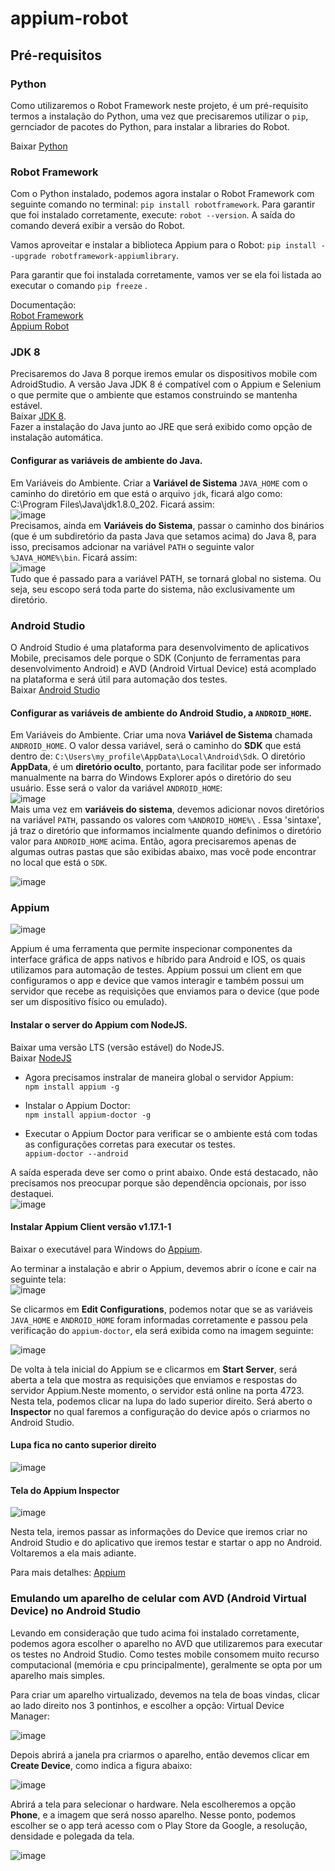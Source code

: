 # appium-robot  

## Pré-requisitos   

### Python   
Como utilizaremos o Robot Framework neste projeto, é um pré-requisito termos a instalação do Python, uma vez que precisaremos utilizar o `pip`, gernciador de pacotes do Python, para instalar a libraries do Robot.

Baixar [Python](https://www.python.org/)    

### Robot Framework  
Com o Python instalado, podemos agora instalar o Robot Framework com seguinte comando no terminal: `pip install robotframework`. Para garantir que foi instalado corretamente, execute: `robot --version`. A saída do comando deverá exibir a versão do Robot.  

Vamos aproveitar e instalar a biblioteca Appium para o Robot: `pip install --upgrade robotframework-appiumlibrary`. 

Para garantir que foi instalada corretamente, vamos ver se ela foi listada ao executar o comando `pip freeze` .  

Documentação:  
[Robot Framework](https://robotframework.org/)   
[Appium Robot](https://github.com/serhatbolsu/robotframework-appiumlibrary)  



### JDK 8   
Precisaremos do Java 8 porque iremos emular os dispositivos mobile com AdroidStudio. A versão Java JDK 8 é compatível com o Appium e Selenium o que permite que o ambiente que estamos construindo se mantenha estável.  
Baixar [JDK 8](https://www.oracle.com/br/java/technologies/javase/javase8-archive-downloads.html).    
Fazer a instalação do Java junto ao JRE que será exibido como opção de instalação automática.  
 
#### Configurar as variáveis de ambiente do Java.   
Em Variáveis do Ambiente. Criar a __Variável de Sistema__ `JAVA_HOME` com o caminho do diretório em que está o arquivo `jdk`, ficará algo como: C:\Program Files\Java\jdk1.8.0_202.  Ficará assim:    
![image](https://user-images.githubusercontent.com/38733166/202262403-546e84c2-4262-40b7-b964-9fdfe581aa48.png)  
 Precisamos, ainda em __Variáveis do Sistema__, passar o caminho dos binários (que é um subdiretório da pasta Java que setamos acima) do Java 8, para isso, precisamos adcionar na variável `PATH` o seguinte valor `%JAVA_HOME%\bin`.  Ficará assim:   
![image](https://user-images.githubusercontent.com/38733166/202263608-e128cd72-4793-49a2-a5db-32d85ebe54de.png)   
Tudo que é passado para a variável PATH, se tornará global no sistema. Ou seja, seu escopo será toda parte do sistema, não exclusivamente um diretório.     

### Android Studio  
O Android Studio é uma plataforma para desenvolvimento de aplicativos Mobile, precisamos dele porque o SDK (Conjunto de ferramentas para desenvolvimento Android) e AVD (Android Virtual Device) está acomplado na plataforma e será útil para automação dos testes.    
Baixar [Android Studio](https://developer.android.com/studio)  


 #### Configurar as variáveis de ambiente do Android Studio, a `ANDROID_HOME`.    
 Em Variáveis do Ambiente. Criar uma nova __Variável de Sistema__ chamada `ANDROID_HOME`. O valor dessa variável, será o caminho do __SDK__ que está dentro de: `C:\Users\my_profile\AppData\Local\Android\Sdk`. O diretório __AppData__, é um __diretório oculto__, portanto, para facilitar pode ser informado manualmente na barra do Windows Explorer após o diretório do seu usuário.  Esse será o valor da variável `ANDROID_HOME`:   
 ![image](https://user-images.githubusercontent.com/38733166/202271692-b7f57ac3-d57c-4a45-88e0-e8899c508a00.png)   
 Mais uma vez em __variáveis do sistema__, devemos adicionar novos diretórios na variável `PATH`, passando os valores com `%ANDROID_HOME%\` . Essa 'sintaxe', já traz o diretório que informamos incialmente quando definimos o diretório valor para `ANDROID_HOME` acima. Então, agora precisaremos apenas de algumas outras pastas que são exibidas abaixo, mas você pode encontrar no local que está o `SDK`.  
 
 ![image](https://user-images.githubusercontent.com/38733166/202273642-d829e038-f1a4-48a6-9022-6a4d34950bcb.png)  


### Appium     
![image](https://upload.wikimedia.org/wikipedia/commons/8/84/Appium.png?20220131094201)    


Appium é uma ferramenta que permite inspecionar componentes da interface gráfica de apps nativos e híbrido para Android e IOS, os quais utilizamos para automação de testes.
Appium possui um client em que configuramos o app e device que vamos interagir e também possui um servidor que recebe as requisições que enviamos para o device (que pode ser um dispositivo físico ou emulado).    

#### Instalar o server do Appium com NodeJS.
 Baixar uma versão LTS (versão estável) do NodeJS.  
 Baixar [NodeJS](https://nodejs.org/en/)  
 
* Agora precisamos instralar de maneira global o servidor Appium:  
 `npm install appium -g`   
 
* Instalar o Appium Doctor:    
 `npm install appium-doctor -g`  
 
 * Executar o Appium Doctor para verificar se o ambiente está com todas as configurações corretas para executar os testes.  
 `appium-doctor --android`  
 
 A saída esperada deve ser como o print abaixo. Onde está destacado, não precisamos nos preocupar porque são dependência opcionais, por isso destaquei.  
 ![image](https://user-images.githubusercontent.com/38733166/202278652-c3c334e5-3149-40ee-9627-43bd5e386209.png)   
 
 
 #### Instalar Appium Client versão v1.17.1-1   
 Baixar o executável para Windows do [Appium](https://github.com/appium/appium-desktop/releases/tag/v1.17.1-1).  
 
Ao terminar a instalação e abrir o Appium, devemos abrir o ícone e cair na seguinte tela:  
![image](https://user-images.githubusercontent.com/38733166/202280078-aaad1b57-e85e-4f23-a0ca-19a02ce0bb3e.png)


Se clicarmos em __Edit Configurations__, podemos notar que se as variáveis `JAVA_HOME` e `ANDROID_HOME` foram informadas corretamente e passou pela verificação do `appium-doctor`, ela será exibida como na imagem seguinte:  

![image](https://user-images.githubusercontent.com/38733166/202280600-22a0bdc4-0c02-4940-b6e0-efe38a3a390e.png)   


De volta à tela inicial do Appium se e clicarmos em __Start Server__, será aberta a tela que mostra as requisições que enviamos e respostas do servidor Appium.Neste momento, o servidor está online na porta 4723. Nesta tela, podemos clicar na lupa do lado superior direito. Será aberto o __Inspector__ no qual faremos a configuração do device após o criarmos no Android Studio.  

#### Lupa fica no canto superior direito   

![image](https://user-images.githubusercontent.com/38733166/202282657-a825bb6a-a683-4908-8e98-bc27ddc9ba80.png)


#### Tela do Appium Inspector

![image](https://user-images.githubusercontent.com/38733166/202281632-d15d786e-125a-4a3f-87e4-0c6f56aeabfd.png)   

Nesta tela, iremos passar as informações do Device que iremos criar no Android Studio e do aplicativo que iremos testar e startar o app no Android.  Voltaremos a ela mais adiante.  

Para mais detalhes: [Appium](https://appium.io/docs/en/about-appium/api/#appium-api-documentation)      

### Emulando um aparelho de celular com AVD (Android Virtual Device) no Android Studio  

Levando em consideração que tudo acima foi instalado corretamente, podemos agora escolher o aparelho no AVD que utilizaremos para executar os testes no Android Studio.
Como testes mobile consomem muito recurso computacional (memória e cpu principalmente), geralmente se opta por um aparelho mais simples.  

Para criar um aparelho virtualizado, devemos na tela de boas vindas, clicar ao lado direito nos 3 pontinhos, e escolher a opção: Virtual Device Manager:

![image](https://user-images.githubusercontent.com/38733166/206177335-911b85a3-b658-4131-b24b-83c5dda4349a.png)  

Depois abrirá a janela pra criarmos o aparelho, então devemos clicar em  __Create Device__, como indica  a figura abaixo:  

![image](https://user-images.githubusercontent.com/38733166/206177726-d7d089e9-0677-47a0-8628-1ae1524c2ecc.png)     

Abrirá a tela para selecionar o hardware. Nela escolheremos a opção __Phone__, e a imagem que será nosso aparelho. Nesse ponto, podemos escolher se o app terá acesso com o Play Store da Google, a resolução, densidade e polegada da tela. 

![image](https://user-images.githubusercontent.com/38733166/206178552-908dd1c4-39ca-40b3-87c9-cab86c7ed2e9.png)










